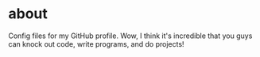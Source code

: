 # about
Config files for my GitHub profile.
Wow, I think it's incredible that you guys can knock out code, write programs, and do projects!
